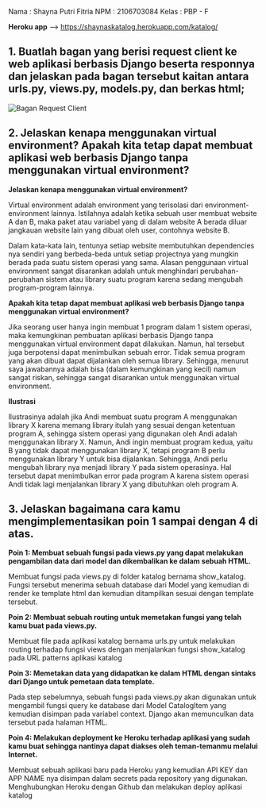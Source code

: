 Nama    : Shayna Putri Fitria
NPM     : 2106703084
Kelas   : PBP - F

**Heroku app** --> https://shaynaskatalog.herokuapp.com/katalog/ 

## 1. Buatlah bagan yang berisi request client ke web aplikasi berbasis Django beserta responnya dan jelaskan pada bagan tersebut kaitan antara urls.py, views.py, models.py, dan berkas html;

![Bagan Request Client](https://github.com/shaynaputri/tugas2-pbp/blob/main/katalog/pola-django.png)

## 2. Jelaskan kenapa menggunakan virtual environment? Apakah kita tetap dapat membuat aplikasi web berbasis Django tanpa menggunakan virtual environment?

**Jelaskan kenapa menggunakan virtual environment?**

Virtual environment adalah environment yang terisolasi dari environment-environment lainnya. Istilahnya adalah ketika sebuah user membuat website A dan B, maka paket atau variabel yang di dalam website A berada diluar jangkauan website lain yang dibuat oleh user, contohnya website B.
    
Dalam kata-kata lain, tentunya setiap website membutuhkan dependencies nya sendiri yang berbeda-beda untuk setiap projectnya yang mungkin berada pada suatu sistem operasi yang sama. Alasan penggunaan virtual environment sangat disarankan adalah untuk menghindari perubahan-perubahan sistem atau library suatu program karena sedang mengubah program-program lainnya.

**Apakah kita tetap dapat membuat aplikasi web berbasis Django tanpa menggunakan virtual environment?**

Jika seorang user hanya ingin membuat 1 program dalam 1 sistem operasi, maka kemungkinan pembuatan aplikasi berbasis Django tanpa menggunakan virtual environment dapat dilakukan. Namun, hal tersebut juga berpotensi dapat menimbulkan sebuah error. Tidak semua program yang akan dibuat dapat dijalankan oleh semua library. Sehingga, menurut saya jawabannya adalah bisa (dalam kemungkinan yang kecil) namun sangat riskan, sehingga sangat disarankan untuk menggunakan virtual environment.

**Ilustrasi**

Ilustrasinya adalah jika Andi membuat suatu program A menggunakan library X karena memang library itulah yang sesuai dengan ketentuan program A, sehingga sistem operasi yang digunakan oleh Andi adalah menggunakan library X. Namun, Andi ingin membuat program kedua, yaitu B yang tidak dapat menggunakan library X, tetapi program B perlu menggunakan library Y untuk bisa dijalankan. Sehingga, Andi perlu mengubah library nya menjadi library Y pada sistem operasinya. Hal tersebut dapat menimbulkan error pada program A karena sistem operasi Andi tidak lagi menjalankan library X yang dibutuhkan oleh program A.

## 3. Jelaskan bagaimana cara kamu mengimplementasikan poin 1 sampai dengan 4 di atas.

**Poin 1: Membuat sebuah fungsi pada views.py yang dapat melakukan pengambilan data dari model dan dikembalikan ke dalam sebuah HTML.**

Membuat fungsi pada views.py di folder katalog bernama show_katalog. Fungsi tersebut menerima sebuah database dari Model yang kemudian di render ke template html dan kemudian ditampilkan sesuai dengan template tersebut.

**Poin 2: Membuat sebuah routing untuk memetakan fungsi yang telah kamu buat pada views.py.**

Membuat file pada aplikasi katalog bernama urls.py untuk melakukan routing terhadap fungsi views dengan menjalankan fungsi show_katalog pada URL patterns aplikasi katalog

**Poin 3: Memetakan data yang didapatkan ke dalam HTML dengan sintaks dari Django untuk pemetaan data template.**

Pada step sebelumnya, sebuah fungsi pada views.py akan digunakan untuk mengambil fungsi query ke database dari Model CatalogItem yang kemudian disimpan pada variabel context. Django akan memunculkan data tersebut pada halaman HTML.

**Poin 4: Melakukan deployment ke Heroku terhadap aplikasi yang sudah kamu buat sehingga nantinya dapat diakses oleh teman-temanmu melalui Internet.**

Membuat sebuah aplikasi baru pada Heroku yang kemudian API KEY dan APP NAME nya disimpan dalam secrets pada repository yang digunakan. Menghubungkan Heroku dengan Github dan melakukan deploy aplikasi katalog
    

